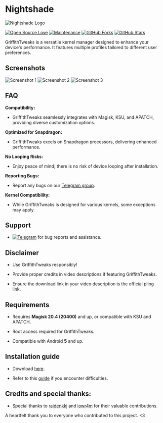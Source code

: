 # Nightshade 

![Nightshade Logo](https://github.com/haxislancelot/Nightshade/raw/main/nightshade_logo.png)

[![Open Source Love](https://img.shields.io/badge/Open%20Source-Love-blue)](https://github.com/haxislancelot/GriffithTweaks)
[![Maintenance](https://img.shields.io/badge/Maintained%3F-Yes-green)](https://GitHub.com/haxislancelot/GriffithTweaks/graphs/commit-activity)
[![GitHub Forks](https://img.shields.io/github/forks/haxislancelot/GriffithTweaks?&logo=github)](https://github.com/haxislancelot/GriffithTweaks/fork)
[![GitHub Stars](https://img.shields.io/github/stars/haxislancelot/GriffithTweaks?&logo=github)](https://github.com/haxislancelot/GriffithTweaks/stargazers)

GriffithTweaks is a versatile kernel manager designed to enhance your device's performance. It features multiple profiles tailored to different user preferences.

## Screenshots

![Screenshot 1](https://github.com/haxislancelot/GriffithTweaks/raw/main/screenshots/Screenshot_20240225-022617_Griffith.png)
![Screenshot 2](https://github.com/haxislancelot/GriffithTweaks/raw/main/screenshots/Screenshot_20240225-022621_Griffith.png)
![Screenshot 3](https://github.com/haxislancelot/GriffithTweaks/raw/main/screenshots/Screenshot_20240225-022627_Pixel%20Launcher.png)

## FAQ

**Compatibility:**
  - GriffithTweaks seamlessly integrates with Magisk, KSU, and APATCH, providing diverse customization options.

**Optimized for Snapdragon:**
  - GriffithTweaks excels on Snapdragon processors, delivering enhanced performance.

**No Looping Risks:**
  - Enjoy peace of mind; there is no risk of device looping after installation.

**Reporting Bugs:**
  - Report any bugs on our [Telegram group](https://t.me/nihilprojects).

**Kernel Compatibility:**
  - While GriffithTweaks is designed for various kernels, some exceptions may apply.

## Support 

 - [![Telegram](https://img.shields.io/badge/Join%20Us%20on-Telegram-blue)](https://t.me/nihilprojects) for bug reports and assistance.

## Disclaimer

 - Use GriffithTweaks responsibly!

 - Provide proper credits in video descriptions if featuring GriffithTweaks.

 - Ensure the download link in your video description is the official pling link.

## Requirements 

 - Requires **Magisk 20.4 (20400)** and up, or compatible with KSU and APATCH.

 - Root access required for GriffithTweaks.

 - Compatible with Android **5** and up.

## Installation guide 

* Download [here](https://github.com/haxislancelot/GriffithTweaks/releases).

* Refer to this [guide](https://telegra.ph/How-to-use-Grittith-Kernel-Tweaker-02-18) if you encounter difficulties.

## Credits and special thanks:

* Special thanks to [raidenkkj](https://github.com/raidenkkj) and [lowr4m](https://github.com/lowr4m) for their valuable contributions.

A heartfelt thank you to everyone who contributed to this project. <3
